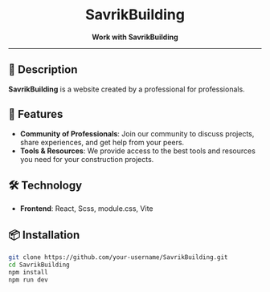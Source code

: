 <h1 align="center">SavrikBuilding</h1>
<p align="center">
  <strong>Work with SavrikBuilding</strong>
</p>

---

## 📘 Description

**SavrikBuilding** is a website created by a professional for professionals.

## 🚀 Features

- **Community of Professionals**: Join our community to discuss projects, share experiences, and get help from your peers.
- **Tools & Resources**: We provide access to the best tools and resources you need for your construction projects.

## 🛠 Technology

- **Frontend**: React, Scss, module.css, Vite

## 📦 Installation

```bash
git clone https://github.com/your-username/SavrikBuilding.git
cd SavrikBuilding
npm install
npm run dev
